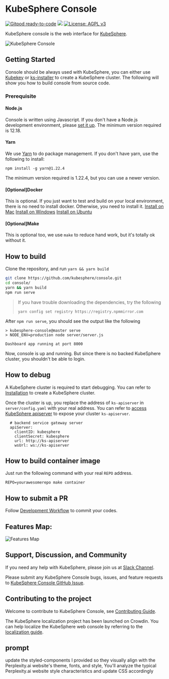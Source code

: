 # KubeSphere Console

[![Gitpod ready-to-code](https://img.shields.io/badge/Gitpod-ready--to--code-blue?logo=gitpod)](https://gitpod.io/#https://github.com/kubesphere/console)
![](https://github.com/kubesphere/console/workflows/Main/badge.svg)
[![License: AGPL v3](https://img.shields.io/badge/License-AGPL%20v3-blue.svg)](https://www.gnu.org/licenses/agpl-3.0)

KubeSphere console is the web interface for [KubeSphere](https://github.com/kubesphere/kubesphere).

![KubeSphere Console](docs/images/dashboard-ui.png)

## Getting Started

Console should be always used with KubeSphere, you can either use [Kubekey](https://github.com/kubesphere/kubekey) or [ks-installer](https://github.com/kubesphere/ks-installer) to create a KubeSphere cluster.
The following will show you how to build console from source code.

### Prerequisite

#### Node.js

Console is written using Javascript. If you don't have a Node.js development environment, please [set it up](https://nodejs.org/en/download/). The minimum version required is 12.18.

#### Yarn

We use [Yarn](https://yarnpkg.com/) to do package management. If you don't have yarn, use the following to install:

```
npm install -g yarn@1.22.4
```

The minimum version required is 1.22.4, but you can use a newer version.

#### [Optional]Docker

This is optional. If you just want to test and build on your local environment, there is no need to install docker. Otherwise, you need to install it.
[Install on Mac](https://docs.docker.com/desktop/mac/install/)
[Install on Windows](https://docs.docker.com/desktop/windows/install/)
[Install on Ubuntu](https://docs.docker.com/engine/install/ubuntu/)

#### [Optional]Make

This is optional too, we use `make` to reduce hand work, but it's totally ok without it.

## How to build

Clone the repository, and run `yarn && yarn build`

```sh
git clone https://github.com/kubesphere/console.git
cd console/
yarn && yarn build
npm run serve
```

> If you have trouble downloading the dependencies, try the following
>
> `yarn config set registry https://registry.npmmirror.com`

After `npm run serve`, you should see the output like the following

```
> kubesphere-console@master serve
> NODE_ENV=production node server/server.js

Dashboard app running at port 8000
```

Now, console is up and running. But since there is no backed KubeSphere cluster, you shouldn't be able to login.

## How to debug

A KubeSphere cluster is required to start debugging. You can refer to [Installation](https://github.com/kubesphere/kubesphere#installation) to create a KubeSphere cluster.

Once the cluster is up, you replace the address of `ks-apiserver` in `server/config.yaml` with your real address. You can refer to [access KubeSphere apiserver](docs/access-backend.md) to expose your cluster `ks-apiserver`.

```
  # backend service gateway server
  apiServer:
    clientID: kubesphere
    clientSecret: kubesphere
    url: http://ks-apiserver
    wsUrl: ws://ks-apiserver
```

## How to build container image

Just run the following command with your real `REPO` address.

```
REPO=yourawesomerepo make container
```

## How to submit a PR

Follow [Development Workflow](/docs/development-workflow.md) to commit your codes.

## Features Map:

![Features Map](docs/images/module-map.jpg)

## Support, Discussion, and Community

If you need any help with KubeSphere, please join us at [Slack Channel](https://join.slack.com/t/kubesphere/shared_invite/enQtNTE3MDIxNzUxNzQ0LTZkNTdkYWNiYTVkMTM5ZThhODY1MjAyZmVlYWEwZmQ3ODQ1NmM1MGVkNWEzZTRhNzk0MzM5MmY4NDc3ZWVhMjE).

Please submit any KubeSphere Console bugs, issues, and feature requests to [KubeSphere Console GitHub Issue](https://github.com/kubesphere/console/issues).

## Contributing to the project

Welcome to contribute to KubeSphere Console, see [Contributing Guide](CONTRIBUTING.md).

The KubeSphere localization project has been launched on Crowdin. You can help localize the KubeSphere web console by referring to the [localization guide](docs/join-the-kubesphere-localization-project.md).


## prompt
update the styled-components I provided so they visually align with the Perplexity.ai website's theme, fonts, and style, You'll analyze the typical Perplexity.ai website style characteristics and update  CSS accordingly
